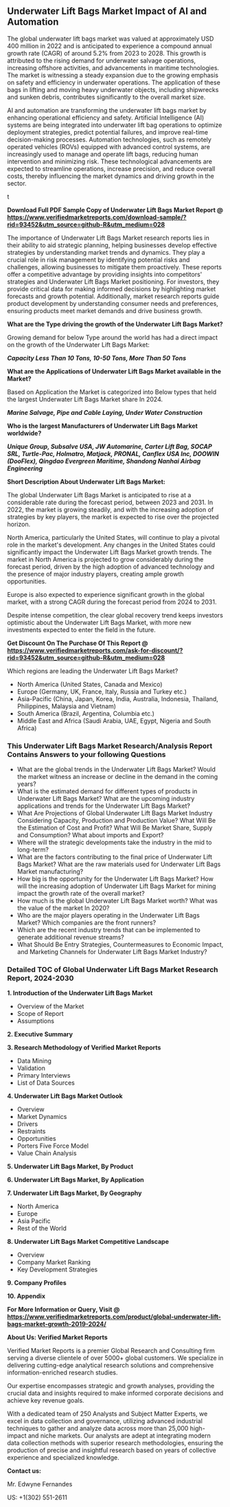 <h2>Underwater Lift Bags Market Impact of AI and Automation</h2><p>The global underwater lift bags market was valued at approximately USD 400 million in 2022 and is anticipated to experience a compound annual growth rate (CAGR) of around 5.2% from 2023 to 2028. This growth is attributed to the rising demand for underwater salvage operations, increasing offshore activities, and advancements in maritime technologies. The market is witnessing a steady expansion due to the growing emphasis on safety and efficiency in underwater operations. The application of these bags in lifting and moving heavy underwater objects, including shipwrecks and sunken debris, contributes significantly to the overall market size.</p><p>AI and automation are transforming the underwater lift bags market by enhancing operational efficiency and safety. Artificial Intelligence (AI) systems are being integrated into underwater lift bag operations to optimize deployment strategies, predict potential failures, and improve real-time decision-making processes. Automation technologies, such as remotely operated vehicles (ROVs) equipped with advanced control systems, are increasingly used to manage and operate lift bags, reducing human intervention and minimizing risk. These technological advancements are expected to streamline operations, increase precision, and reduce overall costs, thereby influencing the market dynamics and driving growth in the sector.</p>t</p><p id="" class=""><strong>Download Full PDF Sample Copy of Underwater Lift Bags Market Report @ <a href="https://www.verifiedmarketreports.com/download-sample/?rid=93452&utm_source=github-R&utm_medium=028" target="_blank">https://www.verifiedmarketreports.com/download-sample/?rid=93452&utm_source=github-R&utm_medium=028</a></strong></p><p>The importance of&nbsp;Underwater Lift Bags Market research reports lies in their ability to aid strategic planning, helping businesses develop effective strategies by understanding market trends and dynamics. They play a crucial role in risk management by identifying potential risks and challenges, allowing businesses to mitigate them proactively. These reports offer a competitive advantage by providing insights into competitors' strategies and Underwater Lift Bags Market positioning. For investors, they provide critical data for making informed decisions by highlighting market forecasts and growth potential. Additionally, market research reports guide product development by understanding consumer needs and preferences, ensuring products meet market demands and drive business growth.</p><p><strong>What are the&nbsp;Type driving the growth of the Underwater Lift Bags Market?</strong></p><p id="" class="">Growing demand for below Type around the world has had a direct impact on the growth of the Underwater Lift Bags Market:</p><em><strong>Capacity Less Than 10 Tons, 10-50 Tons, More Than 50 Tons</strong></em></p><strong>What are the&nbsp;Applications&nbsp;of Underwater Lift Bags Market available in the Market?</strong></p><p id="" class="">Based on Application the Market is categorized into Below types that held the largest Underwater Lift Bags Market share In 2024.</p><em><strong>Marine Salvage, Pipe and Cable Laying, Under Water Construction</strong></em></p><strong>Who is the largest Manufacturers of Underwater Lift Bags Market worldwide?</strong></p><p><em><strong>Unique Group, Subsalve USA, JW Automarine, Carter Lift Bag, SOCAP SRL, Turtle-Pac, Holmatro, Matjack, PRONAL, Canflex USA Inc, DOOWIN (DooFlex), Qingdao Evergreen Maritime, Shandong Nanhai Airbag Engineering</strong></em></p><p id="" class=""><strong>Short Description About Underwater Lift Bags Market:</strong></p><p>The global Underwater Lift Bags Market is anticipated to rise at a considerable rate during the forecast period, between 2023 and 2031. In 2022, the market is growing steadily, and with the increasing adoption of strategies by key players, the market is expected to rise over the projected horizon.</p><p>North America, particularly the United States, will continue to play a pivotal role in the market's development. Any changes in the United States could significantly impact the Underwater Lift Bags Market growth trends. The market in North America is projected to grow considerably during the forecast period, driven by the high adoption of advanced technology and the presence of major industry players, creating ample growth opportunities.</p><p>Europe is also expected to experience significant growth in the global market, with a strong CAGR during the forecast period from 2024 to 2031.</p><p>Despite intense competition, the clear global recovery trend keeps investors optimistic about the Underwater Lift Bags Market, with more new investments expected to enter the field in the future.</p><p id="" class=""><strong>Get Discount On The Purchase Of This Report @ <a href="https://www.verifiedmarketreports.com/ask-for-discount/?rid=93452&utm_source=github-R&utm_medium=028" target="_blank">https://www.verifiedmarketreports.com/ask-for-discount/?rid=93452&utm_source=github-R&utm_medium=028</a></strong></p>Which regions are leading the Underwater Lift Bags Market?</p><ul><li>North America (United States, Canada and Mexico)</li><li>Europe (Germany, UK, France, Italy, Russia and Turkey etc.)</li><li>Asia-Pacific (China, Japan, Korea, India, Australia, Indonesia, Thailand, Philippines, Malaysia and Vietnam)</li><li>South America (Brazil, Argentina, Columbia etc.)</li><li>Middle East and Africa (Saudi Arabia, UAE, Egypt, Nigeria and South Africa)</li></ul><h3 id="" class="">This Underwater Lift Bags Market Research/Analysis Report Contains Answers to your following Questions</h3><ul><li>What are the global trends in the Underwater Lift Bags Market? Would the market witness an increase or decline in the demand in the coming years?</li><li>What is the estimated demand for different types of products in Underwater Lift Bags Market? What are the upcoming industry applications and trends for the Underwater Lift Bags Market?</li><li>What Are Projections of Global Underwater Lift Bags Market Industry Considering Capacity, Production and Production Value? What Will Be the Estimation of Cost and Profit? What Will Be Market Share, Supply and Consumption? What about imports and Export?</li><li>Where will the strategic developments take the industry in the mid to long-term?</li><li>What are the factors contributing to the final price of Underwater Lift Bags Market? What are the raw materials used for Underwater Lift Bags Market manufacturing?</li><li>How big is the opportunity for the Underwater Lift Bags Market? How will the increasing adoption of Underwater Lift Bags Market for mining impact the growth rate of the overall market?</li><li>How much is the global Underwater Lift Bags Market worth? What was the value of the market In 2020?</li><li>Who are the major players operating in the Underwater Lift Bags Market? Which companies are the front runners?</li><li>Which are the recent industry trends that can be implemented to generate additional revenue streams?</li><li>What Should Be Entry Strategies, Countermeasures to Economic Impact, and Marketing Channels for Underwater Lift Bags Market Industry?</li></ul><h3 id="" class="">Detailed TOC of Global Underwater Lift Bags Market Research Report, 2024-2030</h3><p id="" class=""><strong>1. Introduction of the Underwater Lift Bags Market</strong></p><ul><li>Overview of the Market</li><li>Scope of Report</li><li>Assumptions</li></ul><p id="" class=""><strong>2. Executive Summary</strong></p><p id="" class=""><strong>3. Research Methodology of Verified Market Reports</strong></p><ul><li>Data Mining</li><li>Validation</li><li>Primary Interviews</li><li>List of Data Sources</li></ul><p id="" class=""><strong>4. Underwater Lift Bags Market Outlook</strong></p><ul><li>Overview</li><li>Market Dynamics</li><li>Drivers</li><li>Restraints</li><li>Opportunities</li><li>Porters Five Force Model</li><li>Value Chain Analysis</li></ul><p id="" class=""><strong>5. Underwater Lift Bags Market, By Product</strong></p><p id="" class=""><strong>6. Underwater Lift Bags Market, By Application</strong></p><p id="" class=""><strong>7. Underwater Lift Bags Market, By Geography</strong></p><ul><li>North America</li><li>Europe</li><li>Asia Pacific</li><li>Rest of the World</li></ul><p id="" class=""><strong>8. Underwater Lift Bags Market Competitive Landscape</strong></p><ul><li>Overview</li><li>Company Market Ranking</li><li>Key Development Strategies</li></ul><p id="" class=""><strong>9. Company Profiles</strong></p><p id="" class=""><strong>10. Appendix</strong></p><p id="" class=""><strong>For More Information or Query, Visit @ <a href="https://www.verifiedmarketreports.com/product/global-underwater-lift-bags-market-growth-2019-2024/" target="_blank">https://www.verifiedmarketreports.com/product/global-underwater-lift-bags-market-growth-2019-2024/</a></strong></p><p id="" class=""><strong>About Us: Verified Market Reports</strong></p><p id="" class="">Verified Market Reports is a premier Global Research and Consulting firm serving a diverse clientele of over 5000+ global customers. We specialize in delivering cutting-edge analytical research solutions and comprehensive information-enriched research studies.</p><p id="" class="">Our expertise encompasses strategic and growth analyses, providing the crucial data and insights required to make informed corporate decisions and achieve key revenue goals.</p><p id="" class="">With a dedicated team of 250 Analysts and Subject Matter Experts, we excel in data collection and governance, utilizing advanced industrial techniques to gather and analyze data across more than 25,000 high-impact and niche markets. Our analysts are adept at integrating modern data collection methods with superior research methodologies, ensuring the production of precise and insightful research based on years of collective experience and specialized knowledge.</p><p id="" class=""><strong>Contact us:</strong></p><p id="" class="">Mr. Edwyne Fernandes</p><p id="" class="">US: +1(302) 551-2611</p>